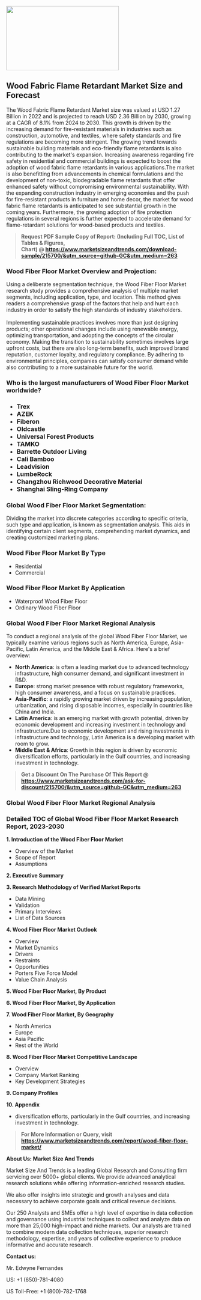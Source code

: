 <p><img class="alignnone size-medium wp-image-20088" src="https://ffe5etoiles.com/wp-content/uploads/2024/12/MST1-300x171.png" alt="" width="300" height="171" /></p><h2>Wood Fabric Flame Retardant Market Size and Forecast</h2><p>The Wood Fabric Flame Retardant Market size was valued at USD 1.27 Billion in 2022 and is projected to reach USD 2.36 Billion by 2030, growing at a CAGR of 8.1% from 2024 to 2030. This growth is driven by the increasing demand for fire-resistant materials in industries such as construction, automotive, and textiles, where safety standards and fire regulations are becoming more stringent. The growing trend towards sustainable building materials and eco-friendly flame retardants is also contributing to the market's expansion. Increasing awareness regarding fire safety in residential and commercial buildings is expected to boost the adoption of wood fabric flame retardants in various applications.The market is also benefitting from advancements in chemical formulations and the development of non-toxic, biodegradable flame retardants that offer enhanced safety without compromising environmental sustainability. With the expanding construction industry in emerging economies and the push for fire-resistant products in furniture and home decor, the market for wood fabric flame retardants is anticipated to see substantial growth in the coming years. Furthermore, the growing adoption of fire protection regulations in several regions is further expected to accelerate demand for flame-retardant solutions for wood-based products and textiles.</p></p><blockquote id="" class=""><strong>Request PDF Sample Copy of Report: (Including Full TOC, List of Tables &amp; Figures, Chart)&nbsp;@&nbsp;<strong><a href="https://www.marketsizeandtrends.com/download-sample/215700/&utm_source=github-GC&utm_medium=263" target="_blank">https://www.marketsizeandtrends.com/download-sample/215700/&utm_source=github-GC&utm_medium=263</a></strong></strong></blockquote><h3 id="" class="">Wood Fiber Floor Market&nbsp;Overview and Projection:</h3><p id="" class="">Using a deliberate segmentation technique, the Wood Fiber Floor Market research study provides a comprehensive analysis of multiple market segments, including application, type, and location. This method gives readers a comprehensive grasp of the factors that help and hurt each industry in order to satisfy the high standards of industry stakeholders. <br /> <br />Implementing sustainable practices involves more than just designing products; other operational changes include using renewable energy, optimizing transportation, and adopting the concepts of the circular economy. Making the transition to sustainability sometimes involves large upfront costs, but there are also long-term benefits, such improved brand reputation, customer loyalty, and regulatory compliance. By adhering to environmental principles, companies can satisfy consumer demand while also contributing to a more sustainable future for the world.</p><h3 id="" class="">Who is the largest manufacturers of&nbsp;Wood Fiber Floor Market worldwide?</h3><h3 class=""><p><ul><li>Trex </li><li> AZEK </li><li> Fiberon </li><li> Oldcastle </li><li> Universal Forest Products </li><li> TAMKO </li><li> Barrette Outdoor Living </li><li> Cali Bamboo </li><li> Leadvision </li><li> LumbeRock </li><li> Changzhou Richwood Decorative Material </li><li> Shanghai Sling-Ring Company</li></ul></p></h3><h3 id="" class="">Global&nbsp;Wood Fiber Floor Market Segmentation:</h3><p id="" class="">Dividing the market into discrete categories according to specific criteria, such type and application, is known as segmentation analysis. This aids in identifying certain client segments, comprehending market dynamics, and creating customized marketing plans.</p><h3 id="" class="">Wood Fiber Floor Market&nbsp;By Type</h3><p><p><ul><li>Residential</li><li> Commercial</p></li></ul></p></p><h3 id="" class="">Wood Fiber Floor Market&nbsp;By Application</h3><p class=""><p><ul><li>Waterproof Wood Fiber Floor</li><li> Ordinary Wood Fiber Floor</li></ul></p></p><h3 id="" class="">Global Wood Fiber Floor Market Regional Analysis</h3><p id="" class="">To conduct a regional analysis of the global Wood Fiber Floor Market, we typically examine various regions such as North America, Europe, Asia-Pacific, Latin America, and the Middle East &amp; Africa. Here's a brief overview:</p><ul><li><strong>North America</strong>: is often a leading market due to advanced technology infrastructure, high consumer demand, and significant investment in R&amp;D.</li><li><strong>Europe</strong>: strong market presence with robust regulatory frameworks, high consumer awareness, and a focus on sustainable practices.</li><li><strong>Asia-Pacific</strong>: a rapidly growing market driven by increasing population, urbanization, and rising disposable incomes, especially in countries like China and India.</li><li><strong>Latin America</strong>: is an emerging market with growth potential, driven by economic development and increasing investment in technology and infrastructure.Due to economic development and rising investments in infrastructure and technology, Latin America is a developing market with room to grow.</li><li><strong>Middle East &amp; Africa</strong>: Growth in this region is driven by economic diversification efforts, particularly in the Gulf countries, and increasing investment in technology.</li></ul><blockquote id="" class=""><strong>Get a Discount On The Purchase Of This Report @ <strong><a href="https://www.marketsizeandtrends.com/ask-for-discount/215700/&utm_source=github-GC&utm_medium=263" target="_blank">https://www.marketsizeandtrends.com/ask-for-discount/215700/&utm_source=github-GC&utm_medium=263</a></strong></strong></blockquote><h3 id="" class="">Global Wood Fiber Floor Market Regional Analysis</h3><h3 id="" class="">Detailed TOC of Global Wood Fiber Floor Market Research Report, 2023-2030</h3><p id="" class=""><strong>1. Introduction of the Wood Fiber Floor Market</strong></p><ul><li>Overview of the Market</li><li>Scope of Report</li><li>Assumptions</li></ul><p id="" class=""><strong>2. Executive Summary</strong></p><p id="" class=""><strong>3. Research Methodology of Verified Market Reports</strong></p><ul><li>Data Mining</li><li>Validation</li><li>Primary Interviews</li><li>List of Data Sources</li></ul><p id="" class=""><strong>4. Wood Fiber Floor Market Outlook</strong></p><ul><li>Overview</li><li>Market Dynamics</li><li>Drivers</li><li>Restraints</li><li>Opportunities</li><li>Porters Five Force Model</li><li>Value Chain Analysis</li></ul><p id="" class=""><strong>5. Wood Fiber Floor Market, By Product</strong></p><p id="" class=""><strong>6. Wood Fiber Floor Market, By Application</strong></p><p id="" class=""><strong>7. Wood Fiber Floor Market, By Geography</strong></p><ul><li>North America</li><li>Europe</li><li>Asia Pacific</li><li>Rest of the World</li></ul><p id="" class=""><strong>8. Wood Fiber Floor Market Competitive Landscape</strong></p><ul><li>Overview</li><li>Company Market Ranking</li><li>Key Development Strategies</li></ul><p id="" class=""><strong>9. Company Profiles</strong></p><p id="" class=""><strong>10. Appendix</strong></p><ul><li>diversification efforts, particularly in the Gulf countries, and increasing investment in technology.</li></ul><blockquote id="" class=""><strong>For More Information or Query, visit <strong><strong><a href="https://www.marketsizeandtrends.com/report/wood-fiber-floor-market/" target="_blank">https://www.marketsizeandtrends.com/report/wood-fiber-floor-market/</a></strong></strong></strong></blockquote><p id="" class=""><strong>About Us: Market Size And Trends</strong></p><p id="" class="">Market Size And Trends is a leading Global Research and Consulting firm servicing over 5000+ global clients. We provide advanced analytical research solutions while offering information-enriched research studies.</p><p id="" class="">We also offer insights into strategic and growth analyses and data necessary to achieve corporate goals and critical revenue decisions.</p><p id="" class="">Our 250 Analysts and SMEs offer a high level of expertise in data collection and governance using industrial techniques to collect and analyze data on more than 25,000 high-impact and niche markets. Our analysts are trained to combine modern data collection techniques, superior research methodology, expertise, and years of collective experience to produce informative and accurate research.</p><p id="" class=""><strong>Contact us:</strong></p><p id="" class="">Mr. Edwyne Fernandes</p><p id="" class="">US: +1 (650)-781-4080</p><p id="" class="">US Toll-Free: +1 (800)-782-1768</p>
